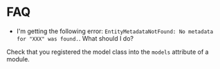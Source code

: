 # FAQ

- I'm getting the following error: `EntityMetadataNotFound: No metadata for "XXX" was found.`. What should I do?

Check that you registered the model class into the `models` attribute of a module.
